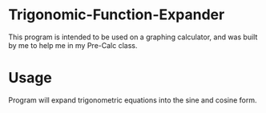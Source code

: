 # Trigonomic-Function-Expander
This program is intended to be used on a graphing calculator, and was built by me to help me in my Pre-Calc class.

# Usage
Program will expand trigonometric equations into the sine and cosine form.
